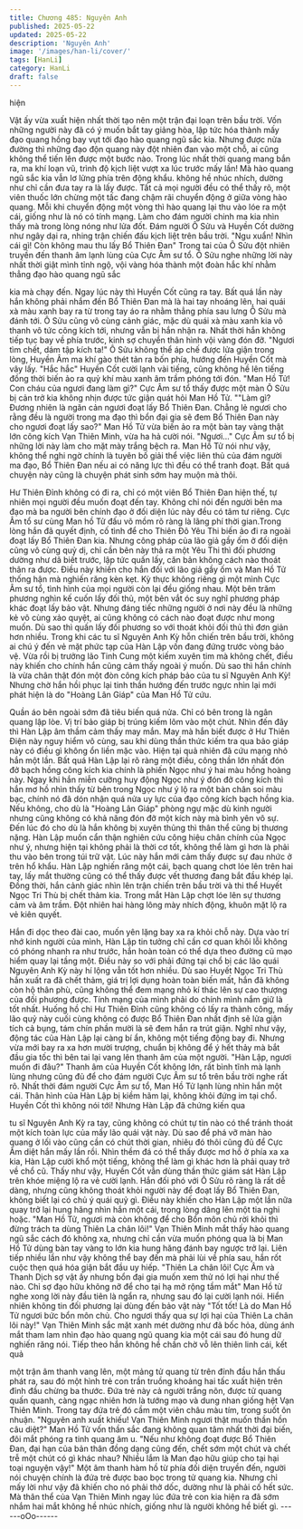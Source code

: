 ```yaml
---
title: Chương 485: Nguyên Anh
published: 2025-05-22
updated: 2025-05-22
description: 'Nguyên Anh'
image: '/images/han-li/cover/'
tags: [HanLi]
category: HanLi
draft: false
---
```


hiện

Vật ấy vừa xuất hiện nhất thời tạo nên một trận đại loạn trên bầu
trời.
Vốn những người này đã có ý muốn bắt tay giảng hòa, lập tức
hóa thành mấy đạo quang hồng bay vụt tới đạo hào quang ngũ
sắc kia.
Nhưng được nửa đường thì những đạo độn quang này đột nhiên
đan vào một chỗ, ai cũng không thể tiến lên được một bước nào.
Trong lúc nhất thời quang mang bắn ra, ma khí loạn vũ, trình độ
kịch liệt vượt xa lúc trước mấy lần!
Mà hào quang ngũ sắc kia vẫn lơ lửng phía trên động khẩu.
không hề nhúc nhích, dường như chỉ cần đưa tay ra là lấy được.
Tất cả mọi người đều có thể thấy rõ, một viên thuốc lớn chừng
một tấc đang chậm rãi chuyển động ở giữa vòng hào quang. Mỗi
khi chuyển động một vòng thì hào quang lại thu vào lóe ra một
cái, giống như là nó có tính mạng. Làm cho đám người chinh ma
kia nhìn thấy mà trong lòng nóng như lửa đốt.
Đám người Ô Sửu và Huyền Cốt dường như ngây dại ra, nhing
trận chiến đấu kịch liệt trên bầu trời.
"Ngu xuẩn! Nhìn cái gì! Còn không mau thu lấy Bổ Thiên Đan"
Trong tai của Ô Sửu đột nhiên truyền đến thanh âm lạnh lùng của
Cực Âm sư tổ.
Ô Sửu nghe những lời này nhất thời giật mình tỉnh ngộ, vội vàng
hóa thành một đoàn hắc khí nhằm thẳng đạo hào quang ngũ sắc

kia mà chạy đến.
Ngay lúc này thì Huyền Cốt cũng ra tay. Bất quá lần này hắn
không phải nhắm đến Bổ Thiên Đan mà là hai tay nhoáng lên, hai
quái xà màu xanh bay ra từ trong tay áo ra nhằm thẳng phía sau
lưng Ô Sửu mà đánh tới.
Ô Sửu cũng vô cùng cảnh giác, mặc dù quái xà màu xanh kia vô
thanh vô tức công kích tới, nhưng vẫn bị hắn nhận ra.
Nhất thời hắn không tiếp tục bay về phía trước, kinh sợ chuyển
thân hình vội vàng đón đỡ.
"Ngươi tìm chết, dám tập kích ta!" Ô Sửu không thể áp chế được
lửa giận trong lòng, Huyền Âm ma khí gào thét tản ra bốn phía,
hướng đến Huyền Cốt mà vây lấy.
"Hắc hắc" Huyền Cốt cười lạnh vài tiếng, cũng không hề lên tiếng
đồng thời biến ảo ra quỷ khí màu xanh âm trầm phóng tới đón.
"Man Hồ Tử! Con cháu của ngươi đang làm gì?" Cực Âm sư tổ
thấy được một màn Ô Sửu bị cản trở kia không nhịn được tức
giận quát hỏi Man Hồ Tử.
""Làm gì? Đương nhiên là ngăn cản ngươi đoạt lấy Bổ Thiên Đan.
Chẳng lẻ ngươi cho rằng đều là người trong ma đạo thì bổn đại
gia sẽ đem Bổ Thiên Đan này cho ngươi đoạt lấy sao?" Man Hồ
Tử vừa biến ảo ra một bàn tay vàng thật lớn công kích Vạn Thiên
Minh, vừa ha hả cười nói.
"Ngươi…" Cực Âm sư tổ bị những lời này làm cho mặt mày trắng
bệch ra.
Man Hồ Tử nói như vậy, không thể nghi ngờ chính là tuyên bố giải
thể việc liên thủ của đám người ma đạo, Bổ Thiên Đan nếu ai có
năng lực thì đều có thể tranh đoạt.
Bất quá chuyện này cũng là chuyện phát sinh sớm hay muộn mà
thôi.

Hư Thiên Đỉnh không có đi ra, chỉ có một viên Bổ Thiên Đan hiện
thế, tự nhiên mọi người đều muốn đoạt đến tay. Không chỉ nói đến
người bên ma đạo mà ba người bên chính đạo ở đối diện lúc này
đều có tâm tư riêng.
Cực Âm tổ sư cùng Man hồ Tử đấu võ mồm rõ ràng là lãng phí
thời gian.Trong lòng hắn đã quyết định, cố tình để cho Thiên Đô
Yêu Thi biến ảo đi ra ngoài đoạt lấy Bổ Thiên Đan kia.
Nhưng công pháp của lão giả gầy ốm ở đối diện cũng vô cùng
quỷ dị, chỉ cần bên này thả ra một Yêu Thi thì đối phương dường
như dã biết trước, lập tức quấn lấy, căn bản không cách nào thoát
thân ra được. Điều này khiến cho hắn đối với lão giả gầy ốm và
Man Hồ Tử thống hận mà nghiến răng kèn kẹt.
Kỳ thực không riêng gì một mình Cực Âm sư tổ, tình hình của mọi
người còn lại đều giống nhau.
Một bên trăm phương nghìn kế cuốn lấy đối thủ, một bên vắt óc
suy nghĩ phương pháp khác đoạt lấy bảo vật.
Nhưng đáng tiếc những người ở nơi này đều là những kẻ vô cùng
xảo quyệt, ai cũng không có cách nào đoạt được như mong
muốn.
Dù sao thì quấn lấy đối phương so với thoát khỏi đối thủ thì đơn
giản hơn nhiều.
Trong khi các tu sĩ Nguyên Anh Kỳ hỗn chiến trên bầu trời, không
ai chú ý đến vẻ mặt phức tạp của Hàn Lập vốn đang đứng trước
vòng bảo vệ.
Vừa rồi bị trưởng lão Tinh Cung một kiếm xuyên tim mà không
chết, điều này khiến cho chính hắn cũng cảm thấy ngoài ý muốn.
Dù sao thì hắn chính là vừa chân thật đón một đòn công kích
pháp bảo của tu sĩ Nguyên Anh Kỳ!
Nhưng chờ hắn hồi phục lại tinh thần hướng đến trước ngực nhìn
lại mới phát hiện là do "Hoàng Lân Giáp" của Man Hồ Tử cứu.

Quần áo bên ngoài sớm đã tiêu biến quá nửa. Chỉ có bên trong là
ngân quang lập lòe. Vị trí bảo giáp bị trúng kiếm lõm vào một
chút.
Nhìn đến đây thì Hàn Lập âm thầm cảm thấy may mắn. May mà
hắn biết được ở Hư Thiên Điện này nguy hiểm vô cùng, sau khi
dùng thần thức kiếm tra qua bảo giáp này có điều gì không ổn liền
mặc vào.
Hiện tại quả nhiên đã cứu mạng nhỏ hắn một lần.
Bất quá Hàn Lập lại rõ ràng một điều, công thần lớn nhất đón đở
bạch hồng công kích kia chính là phiến Ngọc như ý hai màu hồng
hoàng này. Ngay khi hắn miễn cưỡng huy động Ngọc như ý đón
đở công kích thì hắn mơ hồ nhìn thấy từ bên trong Ngọc như ý lộ
ra một bàn chân soi màu bạc, chính nó đã dón nhận quá nửa uy
lực của đạo công kích bạch hồng kia.
Nếu không, cho dù là "Hoàng Lân Giáp" phòng ngự mặc dù kinh
người nhưng cũng không có khả năng đón đở một kích này mà
bình yên vô sự. Đến lúc đó cho dù là hắn không bị xuyên thủng thì
thân thể cũng bị thương nặng.
Hàn Lập muốn cẩn thận nghiên cứu công hiệu chân chính của
Ngọc như ý, nhưng hiện tại không phải là thời cơ tốt, không thể
làm gì hơn là phải thu vào bên trong túi trữ vật.
Lúc này hắn mới cảm thấy được sự đau nhức ở trên hổ khẩu.
Hàn Lập nghiến răng một cái, bạch quang chơt lóe lên trên hai
tay, lấy mắt thường cũng có thể thấy được vết thương đang bắt
đầu khép lại.
Đồng thời, hắn cảnh giác nhìn lên trận chiến trên bầu trời và thi
thể Huyết Ngọc Tri Thù bị chết thảm kia.
Trong mắt Hàn Lập chợt lóe lên sự thương cảm và âm trầm. Đột
nhiên hai hàng lông mày nhích động, khuôn mặt lộ ra vẻ kiên
quyết.

Hắn đi dọc theo đài cao, muốn yên lặng bay xa ra khỏi chỗ này.
Dựa vào trí nhớ kinh người của mình, Hàn Lập tin tưởng chỉ cần
cơ quan khôi lỗi không có phóng nhanh ra như trước, hắn hoàn
toàn có thể dựa theo đường cũ mạo hiểm quay lại tầng một.
Điều này so với phải đứng tại chổ bị các lão quái Nguyên Anh Kỳ
này hí lộng vẫn tốt hơn nhiều.
Dù sao Huyết Ngọc Tri Thù hắn xuất ra đã chết thảm, giá trị lợi
dụng hoàn toàn biến mất, hắn đã không còn hộ thân phù, cũng
không thể đem mạng nhỏ kí thác lên sự cao thượng của đối
phương được.
Tính mạng của mình phải do chính mình nắm giữ là tốt nhất.
Huống hồ chi Hư Thiên Đỉnh cũng không có lấy ra thành công,
mấy lão quỷ này cuối cùng không có được Bổ Thiên Đan nhất
định sẽ lửa giận tích cả bụng, tám chín phần mười là sẽ đem hắn
ra trút giận.
Nghĩ như vậy, động tác của Hàn Lập lại càng bí ẩn, không một
tiếng động bay đi. Nhưng vừa mới bay ra xa hơn mười trượng,
chuẩn bị không để ý hết thảy mà bắt đầu gia tốc thì bên tai lại
vang lên thanh âm của một người.
"Hàn Lập, ngươi muốn đi đâu?"
Thanh âm của Huyền Cốt không lớn, rất bình tĩnh mà lạnh lùng
nhưng cũng đủ để cho đám người Cực Âm sư tổ trên bầu trời
nghe rất rõ.
Nhất thời đám người Cực Âm sư tổ, Man Hồ Tử lạnh lùng nhìn
hắn một cái.
Thân hình của Hàn Lập bị kiềm hãm lại, không khỏi đứng im tại
chổ.
Huyền Cốt thì không nói tới! Nhưng Hàn Lập đã chứng kiến qua

tu sĩ Nguyên Anh Kỳ ra tay, cũng không có chút tự tin nào có thể
tránh thoát một kích toàn lực của mấy lão quái vật này.
Dù sao để phá vỡ màn hào quang ở lối vào cũng cần có chút thời
gian, nhiêu đó thôi cũng đủ để Cực Âm diệt hắn mấy lần rồi.
Nhìn thềm đá có thể thấy được mơ hồ ở phía xa xa kia, Hàn Lập
cười khổ một tiếng, không thể làm gì khác hơn là phải quay trở về
chổ cũ.
Thấy như vậy, Huyền Cốt vẫn dùng thần thức giám sát Hàn Lập
trên khóe miệng lộ ra vẻ cười lạnh.
Hắn đối phó với Ô Sửu rõ ràng là rất dễ dàng, nhưng cũng không
thoát khỏi người này để đoạt lấy Bổ Thiên Đan, không biết lại có
chủ ý quái quỷ gì.
Điều này khiến cho Hàn Lập một lần nữa quay trở lại hung hăng
nhìn hắn một cái, trong lòng dâng lên một tia nghi hoặc. "Man Hồ
Tử, ngươi mà còn không để cho Bổn môn chủ rời khỏi thì đừng
trách ta dùng Thiên La chân lôi!" Vạn Thiên Minh mắt thấy hào
quang ngũ sắc cách đó không xa, nhưng chỉ cần vừa muốn phóng
qua là bị Man Hồ Tử dùng bàn tay vàng to lớn kia hung hăng
đánh bay ngược trở lại. Liên tiếp nhiều lần như vậy không thể bay
đến mà phải lùi về phía sau, hắn rốt cuộc thẹn quá hóa giận bắt
đầu uy hiếp.
"Thiên La chân lôi! Cực Âm và Thanh Dịch sợ vật ấy nhưng bổn
đại gia muốn xem thử nó lợi hại như thế nào. Chỉ sợ đạo hữu
không nỡ để cho tại hạ mở rộng tầm mắt" Man Hồ tử nghe xong
lời này đầu tiên là ngẩn ra, nhưng sau đó lại cười lạnh nói. Hiển
nhiên không tin đối phương lại dùng đến bảo vật này
"Tốt tốt! Là do Man Hồ Tử ngươi bức bổn môn chủ. Cho ngươi
thấy qua sự lợi hại của Thiên La chân lôi này!" Vạn Thiên Minh
sắc mặt xanh mét dường như đã bốc hỏa, dùng ánh mắt tham
lam nhìn đạo hào quang ngũ quang kia một cái sau đó hung dữ
nghiến răng nói.
Tiếp theo hắn không hề chần chờ vỗ lên thiên linh cái, kết quả

một trận âm thanh vang lên, một mảng tử quang từ trên đỉnh đầu
hắn thấu phát ra, sau đó một hình trẻ con trần truồng khoảng hai
tấc xuất hiện trên đỉnh đầu chừng ba thước.
Đứa trẻ này cả người trắng nõn, được tử quang quấn quanh, càng
ngạc nhiên hơn là tướng mạo và dung nhan giống hệt Vạn Thiên
Minh. Trong tay đứa trẻ đó cầm một viên châu màu tím, trong suốt
ôn nhuận.
"Nguyên anh xuất khiếu! Vạn Thiên Minh ngươi thật muốn thần
hồn câu diệt?" Man Hồ Tử vốn thần sắc đang không quan tâm
nhất thời đại biến, đôi mắt phóng ra tinh quang âm u.
"Nếu như không đoạt được Bổ Thiên Đan, đại hạn của bản thân
đồng dạng cũng đến, chết sớm một chút và chết trễ một chút có
gì khác nhau? Nhiều lắm là Man đạo hữu giúp cho tại hại toại
nguyện vậy!" Một âm thanh hàm hồ từ phía đối diện truyền đến,
người nói chuyện chính là đứa trẻ được bao bọc trong tử quang
kia. Nhưng chỉ mấy lời như vậy đã khiến cho nó phải thở dốc,
dường như là phải cố hết sức.
Mà thân thể của Vạn Thiên Minh ngay lúc đứa trẻ con kia hiện ra
đã sớm nhắm hai mắt không hề nhúc nhích, giống như là người
không hề biết gì.
------oOo------

